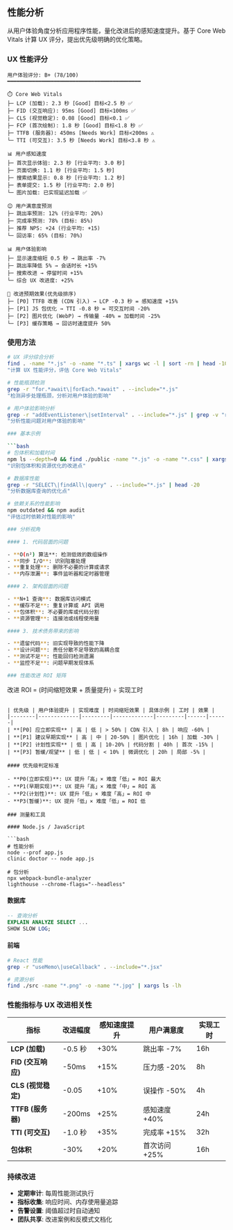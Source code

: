 ## 性能分析

从用户体验角度分析应用程序性能，量化改进后的感知速度提升。基于 Core Web Vitals 计算 UX 评分，提出优先级明确的优化策略。

### UX 性能评分

```
用户体验评分: B+ (78/100)
━━━━━━━━━━━━━━━━━━━━━━━━━━━━━━━━━━━━━━━━━━━

⏱️ Core Web Vitals
├─ LCP (加载): 2.3 秒 [Good] 目标<2.5 秒 ✅
├─ FID (交互响应): 95ms [Good] 目标<100ms ✅
├─ CLS (视觉稳定): 0.08 [Good] 目标<0.1 ✅
├─ FCP (首次绘制): 1.8 秒 [Good] 目标<1.8 秒 ✅
├─ TTFB (服务器): 450ms [Needs Work] 目标<200ms ⚠️
└─ TTI (可交互): 3.5 秒 [Needs Work] 目标<3.8 秒 ⚠️

📊 用户感知速度
├─ 首次显示体验: 2.3 秒 [行业平均: 3.0 秒]
├─ 页面切换: 1.1 秒 [行业平均: 1.5 秒]
├─ 搜索结果显示: 0.8 秒 [行业平均: 1.2 秒]
├─ 表单提交: 1.5 秒 [行业平均: 2.0 秒]
└─ 图片加载: 已实现延迟加载 ✅

😊 用户满意度预测
├─ 跳出率预测: 12% (行业平均: 20%)
├─ 完成率预测: 78% (目标: 85%)
├─ 推荐 NPS: +24 (行业平均: +15)
└─ 回访率: 65% (目标: 70%)

📊 用户体验影响
├─ 显示速度缩短 0.5 秒 → 跳出率 -7%
├─ 跳出率降低 5% → 会话时长 +15%
├─ 搜索改进 → 停留时间 +15%
└─ 综合 UX 改进度: +25%

🎯 改进预期效果(优先级排序)
├─ [P0] TTFB 改善 (CDN 引入) → LCP -0.3 秒 = 感知速度 +15%
├─ [P1] JS 包优化 → TTI -0.8 秒 = 可交互时间 -20%
├─ [P2] 图片优化 (WebP) → 传输量 -40% = 加载时间 -25%
└─ [P3] 缓存策略 → 回访时速度提升 50%
```

### 使用方法

````bash
# UX 评分综合分析
find . -name "*.js" -o -name "*.ts" | xargs wc -l | sort -rn | head -10
"计算 UX 性能评分，评估 Core Web Vitals"

# 性能瓶颈检测
grep -r "for.*await\|forEach.*await" . --include="*.js"
"检测异步处理瓶颈，分析对用户体验的影响"

# 用户体验影响分析
grep -r "addEventListener\|setInterval" . --include="*.js" | grep -v "removeEventListener\|clearInterval"
"分析性能问题对用户体验的影响"

### 基本示例

```bash
# 包体积和加载时间
npm ls --depth=0 && find ./public -name "*.js" -o -name "*.css" | xargs ls -lh
"识别包体积和资源优化的改进点"

# 数据库性能
grep -r "SELECT\|findAll\|query" . --include="*.js" | head -20
"分析数据库查询的优化点"

# 依赖关系的性能影响
npm outdated && npm audit
"评估过时依赖对性能的影响"

### 分析视角

#### 1. 代码层面的问题

- **O(n²) 算法**: 检测低效的数组操作
- **同步 I/O**: 识别阻塞处理
- **重复处理**: 删除不必要的计算或请求
- **内存泄漏**: 事件监听器和定时器管理

#### 2. 架构层面的问题

- **N+1 查询**: 数据库访问模式
- **缓存不足**: 重复计算或 API 调用
- **包体积**: 不必要的库或代码分割
- **资源管理**: 连接池或线程使用量

#### 3. 技术债务带来的影响

- **遗留代码**: 旧实现导致的性能下降
- **设计问题**: 责任分散不足导致的高耦合度
- **测试不足**: 性能回归检测遗漏
- **监控不足**: 问题早期发现体系

### 性能改进 ROI 矩阵

````

改进 ROI = (时间缩短效果 + 质量提升) ÷ 实现工时

````

| 优先级 | 用户体验提升 | 实现难度 | 时间缩短效果 | 具体示例 | 工时 | 效果 |
|--------|-------------|---------|-------------|---------|------|------|
| **[P0] 应立即实现** | 高 | 低 | > 50% | CDN 引入 | 8h | 响应 -60% |
| **[P1] 建议早期实现** | 高 | 中 | 20-50% | 图片优化 | 16h | 加载 -30% |
| **[P2] 计划性实现** | 低 | 高 | 10-20% | 代码分割 | 40h | 首次 -15% |
| **[P3] 暂缓/观望** | 低 | 低 | < 10% | 微调优化 | 20h | 局部 -5% |

#### 优先级判定标准

- **P0(立即实现)**: UX 提升「高」× 难度「低」= ROI 最大
- **P1(早期实现)**: UX 提升「高」× 难度「中」= ROI 高
- **P2(计划性)**: UX 提升「低」× 难度「高」= ROI 中
- **P3(暂缓)**: UX 提升「低」× 难度「低」= ROI 低

### 测量和工具

#### Node.js / JavaScript

```bash
# 性能分析
node --prof app.js
clinic doctor -- node app.js

# 包分析
npx webpack-bundle-analyzer
lighthouse --chrome-flags="--headless"
````

#### 数据库

```sql
-- 查询分析
EXPLAIN ANALYZE SELECT ...
SHOW SLOW LOG;
```

#### 前端

```bash
# React 性能
grep -r "useMemo\|useCallback" . --include="*.jsx"

# 资源分析
find ./src -name "*.png" -o -name "*.jpg" | xargs ls -lh
```

### 性能指标与 UX 改进相关性

| 指标               | 改进幅度 | 感知速度提升 | 用户满意度    | 实现工时 |
| ------------------ | -------- | ------------ | ------------- | -------- |
| **LCP (加载)**     | -0.5 秒  | +30%         | 跳出率 -7%    | 16h      |
| **FID (交互响应)** | -50ms    | +15%         | 压力感 -20%   | 8h       |
| **CLS (视觉稳定)** | -0.05    | +10%         | 误操作 -50%   | 4h       |
| **TTFB (服务器)**  | -200ms   | +25%         | 感知速度 +40% | 24h      |
| **TTI (可交互)**   | -1.0 秒  | +35%         | 完成率 +15%   | 32h      |
| **包体积**         | -30%     | +20%         | 首次访问 +25% | 16h      |

### 持续改进

- **定期审计**: 每周性能测试执行
- **指标收集**: 响应时间、内存使用量追踪
- **告警设置**: 阈值超过时自动通知
- **团队共享**: 改进案例和反模式文档化

